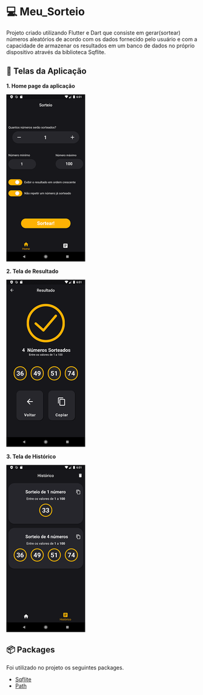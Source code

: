 # :computer: Meu_Sorteio 

Projeto criado utilizando Flutter e Dart que consiste em gerar(sortear) números aleatórios de acordo com os dados fornecido pelo usuário e com a capacidade de armazenar os resultados em um banco de dados no próprio dispositivo através da biblioteca Sqflite.

## :iphone: Telas da Aplicação 
**1. Home page da aplicação**

![image](photo_home_page.png)

 **2. Tela de Resultado**

![image](photo_result_page.png)

 **3. Tela de Histórico**

![image](photo_history_page.png)

## :package: Packages 	
Foi utilizado no projeto os seguintes packages.

- [Sqflite](https://pub.dev/packages/sqflite)
- [Path](https://pub.dev/packages/path)
